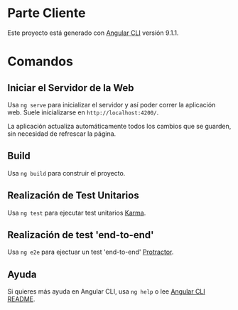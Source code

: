 # Parte Cliente

Este proyecto está generado con [Angular CLI](https://github.com/angular/angular-cli) versión 9.1.1.

# Comandos

## Iniciar el Servidor de la Web

Usa `ng serve` para inicializar el servidor y así poder correr la aplicación web.
Suele inicializarse en  `http://localhost:4200/`.

La aplicación actualiza automáticamente todos los cambios que se guarden, sin necesidad de refrescar la página.

## Build

Usa `ng build` para construir el proyecto.

## Realización de Test Unitarios

Usa `ng test` para ejecutar test unitarios [Karma](https://karma-runner.github.io).

## Realización de test 'end-to-end'

Usa `ng e2e` para ejectuar un test 'end-to-end' [Protractor](http://www.protractortest.org/).

## Ayuda

Si quieres más ayuda en Angular CLI, usa `ng help` o lee [Angular CLI README](https://github.com/angular/angular-cli/blob/master/README.md).
